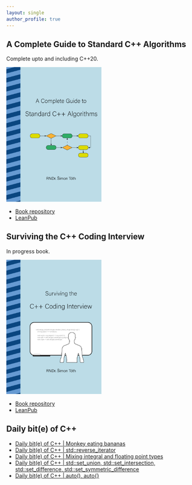 ```yaml
---
layout: single
author_profile: true
---
```


## A Complete Guide to Standard C++ Algorithms

Complete upto and including C++20.

[<img src="assets/images/book_algorithms_cover.png" width="50%">](https://leanpub.com/cpp-algorithms-guide)

- [Book repository](https://github.com/HappyCerberus/book-cpp-algorithms)
- [LeanPub](https://leanpub.com/cpp-algorithms-guide)

## Surviving the C++ Coding Interview

In progress book.

[<img src="assets/images/book_coding_interview_cover.png" width="50%">](https://leanpub.com/cpp-coding-interview)

- [Book repository](https://leanpub.com/cpp-coding-interview)
- [LeanPub](https://leanpub.com/cpp-coding-interview)

## Daily bit(e) of C++

<ul>
<!-- SUBSTACK:START --><li><a href="https://simontoth.substack.com/p/daily-bite-of-c-monkey-eating-bananas">Daily bit&lpar;e&rpar; of C++ | Monkey eating bananas</a></li><li><a href="https://simontoth.substack.com/p/daily-bite-of-c-stdreverse_iterator">Daily bit&lpar;e&rpar; of C++ | std::reverse_iterator</a></li><li><a href="https://simontoth.substack.com/p/daily-bite-of-c-mixing-integral-and">Daily bit&lpar;e&rpar; of C++ | Mixing integral and floating point types</a></li><li><a href="https://simontoth.substack.com/p/daily-bite-of-c-stdset_union-stdset_intersection">Daily bit&lpar;e&rpar; of C++ | std::set_union, std::set_intersection, std::set_difference, std::set_symmetric_difference</a></li><li><a href="https://simontoth.substack.com/p/daily-bite-of-c-auto-auto">Daily bit&lpar;e&rpar; of C++ | auto&lpar;&rpar;, auto{}</a></li><!-- SUBSTACK:END -->
</ul>